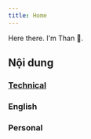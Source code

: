 ```yaml
---
title: Home
---
```

Here there. I'm Than 👋.

## Nội dung

### [Technical](./technical/README.md)

### English

### Personal